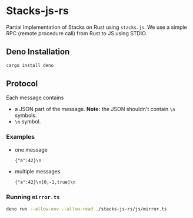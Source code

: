 # Stacks-js-rs

Partial Implementation of Stacks on Rust using `stacks.js`. We use a simple
RPC (remote procedure call) from Rust to JS using STDIO.

## Deno Installation

```sh
cargo install deno
```

## Protocol

Each message contains

- a JSON part of the message. **Note:** the JSON shouldn't contain `\n` symbols.
- `\n` symbol.

### Examples

- one message
  ```
  {"a":42}\n
  ```
- multiple messages
  ```
  {"a":42}\n[0,-1,true]\n
  ```

### Running `mirror.ts`

```sh
deno run --allow-env --allow-read ./stacks-js-rs/js/mirror.ts
```
